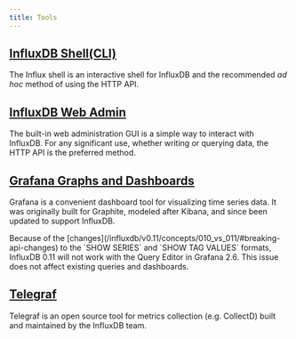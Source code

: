 ```yaml
---
title: Tools
---
```

## [InfluxDB Shell(CLI)](/influxdb/v0.11/tools/shell/)

The Influx shell is an interactive shell for InfluxDB and the recommended *ad hoc* method of using the HTTP API.

## [InfluxDB Web Admin](/influxdb/v0.11/tools/web_admin/)

The built-in web administration GUI is a simple way to interact with InfluxDB.
For any significant use, whether writing or querying data, the HTTP API is the preferred method.

## [Grafana Graphs and Dashboards](http://docs.grafana.org/datasources/influxdb/)

Grafana is a convenient dashboard tool for visualizing time series data.
It was originally built for Graphite, modeled after Kibana, and since been updated to support InfluxDB.

<dt> Because of the [changes](/influxdb/v0.11/concepts/010_vs_011/#breaking-api-changes) to the `SHOW SERIES` and `SHOW TAG VALUES` formats, InfluxDB 0.11 will not work with the Query Editor in Grafana 2.6. This issue does not affect existing queries and dashboards. </dt>

## [Telegraf](https://github.com/influxdb/telegraf)

Telegraf is an open source tool for metrics collection (e.g. CollectD) built and maintained by the InfluxDB team.
